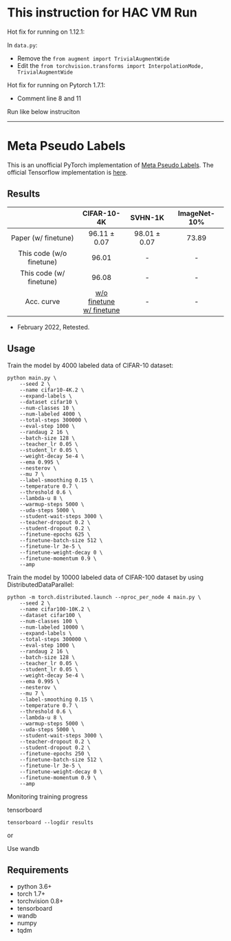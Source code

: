 

# This instruction for HAC VM Run

Hot fix for running on 1.12.1:

In `data.py`:
* Remove the `from augment import TrivialAugmentWide`
* Edit the `from torchvision.transforms import InterpolationMode, TrivialAugmentWide`




Hot fix for running on Pytorch 1.7.1:
* Comment line 8 and 11


Run like below instruciton









--------------------
# Meta Pseudo Labels

This is an unofficial PyTorch implementation of [Meta Pseudo Labels](https://arxiv.org/abs/2003.10580).
The official Tensorflow implementation is [here](https://github.com/google-research/google-research/tree/master/meta_pseudo_labels).


## Results

|  | CIFAR-10-4K | SVHN-1K | ImageNet-10% |
|:---:|:---:|:---:|:---:|
| Paper (w/ finetune) | 96.11 ± 0.07 | 98.01 ± 0.07 | 73.89 |
| This code (w/o finetune) | 96.01 | - | - |
| This code (w/ finetune) | 96.08 | - | - |
| Acc. curve | [w/o finetune](https://tensorboard.dev/experiment/ehMVEk39SrGiqM43ye2c7w/)<br>[w/ finetune](https://tensorboard.dev/experiment/vbqR7dt2Q9aw6rf8yVu56g/) | - | - |

* February 2022, Retested.

## Usage

Train the model by 4000 labeled data of CIFAR-10 dataset:

```
python main.py \
    --seed 2 \
    --name cifar10-4K.2 \
    --expand-labels \
    --dataset cifar10 \
    --num-classes 10 \
    --num-labeled 4000 \
    --total-steps 300000 \
    --eval-step 1000 \
    --randaug 2 16 \
    --batch-size 128 \
    --teacher_lr 0.05 \
    --student_lr 0.05 \
    --weight-decay 5e-4 \
    --ema 0.995 \
    --nesterov \
    --mu 7 \
    --label-smoothing 0.15 \
    --temperature 0.7 \
    --threshold 0.6 \
    --lambda-u 8 \
    --warmup-steps 5000 \
    --uda-steps 5000 \
    --student-wait-steps 3000 \
    --teacher-dropout 0.2 \
    --student-dropout 0.2 \
    --finetune-epochs 625 \
    --finetune-batch-size 512 \
    --finetune-lr 3e-5 \
    --finetune-weight-decay 0 \
    --finetune-momentum 0.9 \
    --amp
```

Train the model by 10000 labeled data of CIFAR-100 dataset by using DistributedDataParallel:
```
python -m torch.distributed.launch --nproc_per_node 4 main.py \
    --seed 2 \
    --name cifar100-10K.2 \
    --dataset cifar100 \
    --num-classes 100 \
    --num-labeled 10000 \
    --expand-labels \
    --total-steps 300000 \
    --eval-step 1000 \
    --randaug 2 16 \
    --batch-size 128 \
    --teacher_lr 0.05 \
    --student_lr 0.05 \
    --weight-decay 5e-4 \
    --ema 0.995 \
    --nesterov \
    --mu 7 \
    --label-smoothing 0.15 \
    --temperature 0.7 \
    --threshold 0.6 \
    --lambda-u 8 \
    --warmup-steps 5000 \
    --uda-steps 5000 \
    --student-wait-steps 3000 \
    --teacher-dropout 0.2 \
    --student-dropout 0.2 \
    --finetune-epochs 250 \
    --finetune-batch-size 512 \
    --finetune-lr 3e-5 \
    --finetune-weight-decay 0 \
    --finetune-momentum 0.9 \
    --amp
```

Monitoring training progress

tensorboard
```
tensorboard --logdir results
```
or

Use wandb

## Requirements
- python 3.6+
- torch 1.7+
- torchvision 0.8+
- tensorboard
- wandb
- numpy
- tqdm
